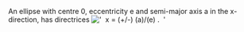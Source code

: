 An ellipse with centre 0, eccentricity e and semi-major axis a in the
x-direction, has directrices
!['  x = (+/-) (a)/(e) .  '](../dictionary/equation_images/1654.1..png)
